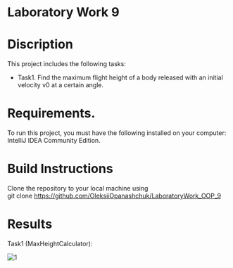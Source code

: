 # Laboratory Work 9

# Discription

This project includes the following tasks: <br>
- Task1.	Find the maximum flight height of a body released with an initial velocity v0 at a certain angle.
# Requirements.
To run this project, you must have the following installed on your computer: IntelliJ IDEA Community Edition.

# Build Instructions
Clone the repository to your local machine using <br>
git clone https://github.com/OleksiiOpanashchuk/LaboratoryWork_OOP_9

# Results

Task1 (MaxHeightCalculator): <br>

![1](https://github.com/OleksiiOpanashchuk/LaboratoryWork_OOP_9/assets/132139593/54190087-5177-47ec-b726-9d18606c6b29)








